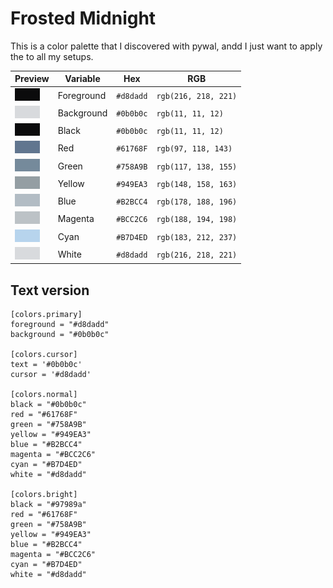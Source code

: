 # Frosted Midnight

This is a color palette that I discovered with pywal, andd I just want to apply the to all my setups.

<div align="center">

| **Preview**                                                                                                      | **Variable** | **Hex**   | **RGB**              |
| ---------------------------------------------------------------------------------------------------------------- | ------------ | --------- | -------------------- |
| ![color fg](https://raw.githubusercontent.com/hengtseChou/Niri/refs/heads/main/.github/assets/colors/color_fg.png)                                        | Foreground   | `#d8dadd` | `rgb(216, 218, 221)` |
| ![color bg](https://raw.githubusercontent.com/hengtseChou/Niri/refs/heads/main/.github/assets/colors/color_bg.png)                                        | Background   | `#0b0b0c` | `rgb(11, 11, 12)`    |
| ![color 0](https://raw.githubusercontent.com/hengtseChou/Niri/refs/heads/main/.github/assets/colors/color_0.png) | Black        | `#0b0b0c` | `rgb(11, 11, 12)`    |
| ![color 1](https://raw.githubusercontent.com/hengtseChou/Niri/refs/heads/main/.github/assets/colors/color_1.png) | Red          | `#61768F` | `rgb(97, 118, 143)`  |
| ![color 2](https://raw.githubusercontent.com/hengtseChou/Niri/refs/heads/main/.github/assets/colors/color_2.png) | Green        | `#758A9B` | `rgb(117, 138, 155)` |
| ![color 3](https://raw.githubusercontent.com/hengtseChou/Niri/refs/heads/main/.github/assets/colors/color_3.png) | Yellow       | `#949EA3` | `rgb(148, 158, 163)` |
| ![color 4](https://raw.githubusercontent.com/hengtseChou/Niri/refs/heads/main/.github/assets/colors/color_4.png) | Blue         | `#B2BCC4` | `rgb(178, 188, 196)` |
| ![color 5](https://raw.githubusercontent.com/hengtseChou/Niri/refs/heads/main/.github/assets/colors/color_5.png) | Magenta      | `#BCC2C6` | `rgb(188, 194, 198)` |
| ![color 6](https://raw.githubusercontent.com/hengtseChou/Niri/refs/heads/main/.github/assets/colors/color_6.png) | Cyan         | `#B7D4ED` | `rgb(183, 212, 237)` |
| ![color 7](https://raw.githubusercontent.com/hengtseChou/Niri/refs/heads/main/.github/assets/colors/color_7.png) | White        | `#d8dadd` | `rgb(216, 218, 221)` |

</div>

## Text version

```
[colors.primary]
foreground = "#d8dadd"
background = "#0b0b0c"

[colors.cursor]
text = '#0b0b0c'
cursor = '#d8dadd'

[colors.normal]
black = "#0b0b0c"
red = "#61768F"
green = "#758A9B"
yellow = "#949EA3"
blue = "#B2BCC4"
magenta = "#BCC2C6"
cyan = "#B7D4ED"
white = "#d8dadd"

[colors.bright]
black = "#97989a"
red = "#61768F"
green = "#758A9B"
yellow = "#949EA3"
blue = "#B2BCC4"
magenta = "#BCC2C6"
cyan = "#B7D4ED"
white = "#d8dadd"
```
